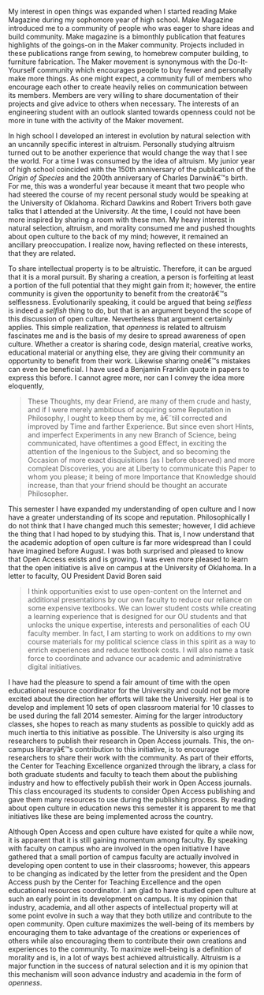 My interest in open things was expanded when I started reading Make Magazine during my sophomore year of high school. Make Magazine introduced me to a community of people who was eager to share ideas and build community. Make magazine is a bimonthly publication that features highlights of the goings-on in the Maker community. Projects included in these publications range from sewing, to homebrew computer building, to furniture fabrication. The Maker movement is synonymous with the Do-It-Yourself community which encourages people to buy fewer and personally make more things. As one might expect, a community full of members who encourage each other to create heavily relies on communication between its members. Members are very willing to share documentation of their projects and give advice to others when necessary. The interests of an engineering student with an outlook slanted towards openness could not be more in tune with the activity of the Maker movement.

In high school I developed an interest in evolution by natural selection with an uncannily specific interest in altruism. Personally studying altruism turned out to be another experience that would change the way that I see the world. For a time I was consumed by the idea of altruism. My junior year of high school coincided with the 150th anniversary of the publication of the _Origin of Species_ and the 200th anniversary of Charles Darwinâ€™s birth. For me, this was a wonderful year because it meant that two people who had steered the course of my recent personal study would be speaking at the University of Oklahoma. Richard Dawkins and Robert Trivers both gave talks that I attended at the University. At the time, I could not have been more inspired by sharing a room with these men. My heavy interest in natural selection, altruism, and morality consumed me and pushed thoughts about open culture to the back of my mind; however, it remained an ancillary preoccupation. I realize now, having reflected on these interests, that they are related.

To share intellectual property is to be altruistic. Therefore, it can be argued that it is a moral pursuit. By sharing a creation, a person is forfeiting at least a portion of the full potential that they might gain from it; however, the entire community is given the opportunity to benefit from the creatorâ€™s selflessness. Evolutionarily speaking, it could be argued that being _selfless_ is indeed a _selfish_ thing to do, but that is an argument beyond the scope of this discussion of open culture. Nevertheless that argument certainly applies. This simple realization, that _openness_ is related to altruism fascinates me and is the basis of my desire to spread awareness of open culture. Whether a creator is sharing code, design material, creative works, educational material or anything else, they are giving their community an opportunity to benefit from their work. Likewise sharing oneâ€™s mistakes can even be beneficial. I have used a Benjamin Franklin quote in papers to express this before. I cannot agree more, nor can I convey the idea more eloquently,


<blockquote>These Thoughts, my dear Friend, are many of them crude and hasty, and if I were merely ambitious of acquiring some Reputation in Philosophy, I ought to keep them by me, â€˜till corrected and improved by Time and farther Experience. But since even short Hints, and imperfect Experiments in any new Branch of Science, being communicated, have oftentimes a good Effect, in exciting the attention of the Ingenious to the Subject, and so becoming the Occasion of more exact disquisitions (as I before observed) and more compleat Discoveries, you are at Liberty to communicate this Paper to whom you please; it being of more Importance that Knowledge should increase, than that your friend should be thought an accurate Philosopher.</blockquote>


This semester I have expanded my understanding of open culture and I now have a greater understanding of its scope and reputation. Philosophically I do not think that I have changed much this semester; however, I did achieve the thing that I had hoped to by studying this. That is, I now understand that the academic adoption of open culture is far more widespread than I could have imagined before August. I was both surprised and pleased to know that Open Access exists and is growing. I was even more pleased to learn that the open initiative is alive on campus at the University of Oklahoma. In a letter to faculty, OU President David Boren said


<blockquote>I think opportunities exist to use open-content on the Internet and additional presentations by our own faculty to reduce our reliance on some expensive textbooks. We can lower student costs while creating a learning experience that is designed for our OU students and that unlocks the unique expertise, interests and personalities of each OU faculty member. In fact, I am starting to work on additions to my own course materials for my political science class in this spirit as a way to enrich experiences and reduce textbook costs. I will also name a task force to coordinate and advance our academic and administrative digital initiatives.</blockquote>


I have had the pleasure to spend a fair amount of time with the open educational resource coordinator for the University and could not be more excited about the direction her efforts will take the University. Her goal is to develop and implement 10 sets of open classroom material for 10 classes to be used during the fall 2014 semester. Aiming for the larger introductory classes, she hopes to reach as many students as possible to quickly add as much inertia to this initiative as possible. The University is also urging its researchers to publish their research in Open Access journals. This, the on-campus libraryâ€™s contribution to this initiative, is to encourage researchers to share their work with the community. As part of their efforts, the Center for Teaching Excellence organized through the library, a class for both graduate students and faculty to teach them about the publishing industry and how to effectively publish their work in Open Access journals. This class encouraged its students to consider Open Access publishing and gave them many resources to use during the publishing process. By reading about open culture in education news this semester it is apparent to me that initiatives like these are being implemented across the country.

Although Open Access and open culture have existed for quite a while now, it is apparent that it is still gaining momentum among faculty. By speaking with faculty on campus who are involved in the open initiative I have gathered that a small portion of campus faculty are actually involved in developing open content to use in their classrooms; however, this appears to be changing as indicated by the letter from the president and the Open Access push by the Center for Teaching Excellence and the open educational resources coordinator. I am glad to have studied open culture at such an early point in its development on campus. It is my opinion that industry, academia, and all other aspects of intellectual property will at some point evolve in such a way that they both utilize and contribute to the open community. Open culture maximizes the well-being of its members by encouraging them to take advantage of the creations or experiences of others while also encouraging them to contribute their own creations and experiences to the community. To maximize well-being is a definition of morality and is, in a lot of ways best achieved altruistically. Altruism is a major function in the success of natural selection and it is my opinion that this mechanism will soon advance industry and academia in the form of _openness_.
